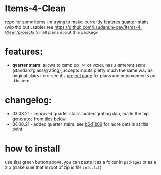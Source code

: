# Items-4-Clean
repo for some items i'm trying to make. currently features quarter-stairs (wip tho but usable)
see https://github.com/Laudanum-dev/Items-4-Clean/projects for all plans about this package
# features:
* __quarter stairs__: allows to climb up 1/4 of voxel. has 3 different skins (standard/glass/grating), accepts inputs pretty much the same way as original stairs item. see it's [project page](https://github.com/Laudanum-dev/Items-4-Clean/projects/2) for plans and improvements on this item
# changelog:
* 08.08.21 - improved quarter stairs: added grating skin, made the top generated from tiles below.
* 06.08.21 - added quarter stairs. see [b6d1b09](https://github.com/Laudanum-dev/Items-4-Clean/tree/b6d1b0983dd713aa54d6a2b3a8fc041a121f6559) for more details at this point
# how to install
use that green button above. you can paste it as a folder in `packages` or as a zip (make sure that in root of zip is file `info.txt`)
